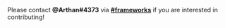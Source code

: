 Please contact **@Arthan#4373** via [**#frameworks**](https://discord.gg/zkdaEMBCmd) if you are interested in contributing!
